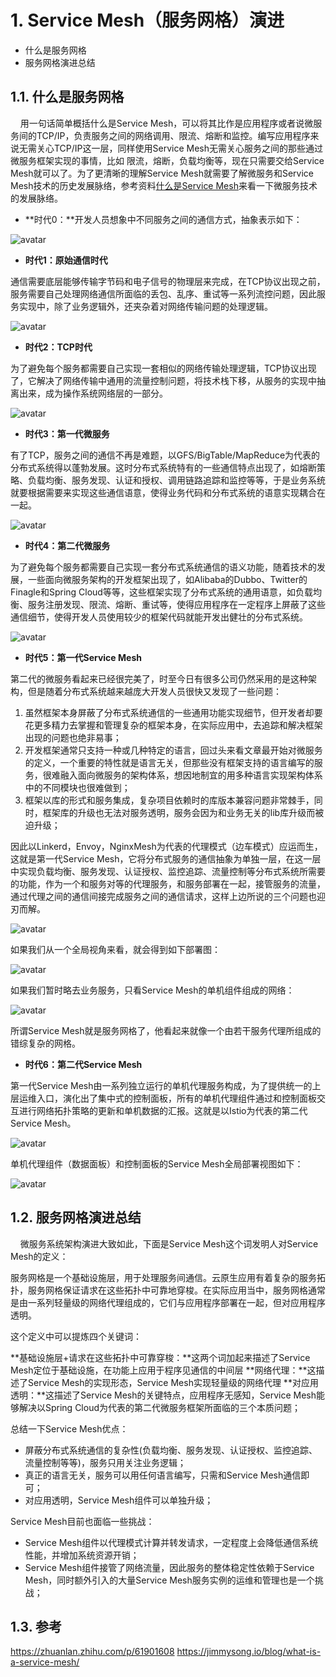 # 1. Service Mesh（服务网格）演进 <!-- {docsify-ignore-all} -->

- 什么是服务网格
- 服务网格演进总结

## 1.1. 什么是服务网格

&nbsp; &nbsp; 用一句话简单概括什么是Service Mesh，可以将其比作是应用程序或者说微服务间的TCP/IP，负责服务之间的网络调用、限流、熔断和监控。编写应用程序来说无需关心TCP/IP这一层，同样使用Service Mesh无需关心服务之间的那些通过微服务框架实现的事情，比如 限流，熔断，负载均衡等，现在只需要交给Service Mesh就可以了。为了更清晰的理解Service Mesh就需要了解微服务和Service Mesh技术的历史发展脉络，参考资料[什么是Service Mesh](https://zhuanlan.zhihu.com/p/61901608)来看一下微服务技术的发展脉络。


- **时代0：**开发人员想象中不同服务之间的通信方式，抽象表示如下：

![avatar](../../_media/image/structure/servicemesh/time0-style.png)

- **时代1：原始通信时代**

通信需要底层能够传输字节码和电子信号的物理层来完成，在TCP协议出现之前，服务需要自己处理网络通信所面临的丢包、乱序、重试等一系列流控问题，因此服务实现中，除了业务逻辑外，还夹杂着对网络传输问题的处理逻辑。

![avatar](../../_media/image/structure/servicemesh/time1-style.png)

- **时代2：TCP时代**

为了避免每个服务都需要自己实现一套相似的网络传输处理逻辑，TCP协议出现了，它解决了网络传输中通用的流量控制问题，将技术栈下移，从服务的实现中抽离出来，成为操作系统网络层的一部分。

![avatar](../../_media/image/structure/servicemesh/time2-style.png)

- **时代3：第一代微服务**

有了TCP，服务之间的通信不再是难题，以GFS/BigTable/MapReduce为代表的分布式系统得以蓬勃发展。这时分布式系统特有的一些通信特点出现了，如熔断策略、负载均衡、服务发现、认证和授权、调用链路追踪和监控等等，于是业务系统就要根据需要来实现这些通信语意，使得业务代码和分布式系统的语意实现耦合在一起。

![avatar](../../_media/image/structure/servicemesh/time3-style.png)

- **时代4：第二代微服务**

为了避免每个服务都需要自己实现一套分布式系统通信的语义功能，随着技术的发展，一些面向微服务架构的开发框架出现了，如Alibaba的Dubbo、Twitter的Finagle和Spring Cloud等等，这些框架实现了分布式系统的通用语意，如负载均衡、服务注册发现、限流、熔断、重试等，使得应用程序在一定程序上屏蔽了这些通信细节，使得开发人员使用较少的框架代码就能开发出健壮的分布式系统。

![avatar](../../_media/image/structure/servicemesh/time4-style.png)

- **时代5：第一代Service Mesh**

第二代的微服务看起来已经很完美了，时至今日有很多公司仍然采用的是这种架构，但是随着分布式系统越来越庞大开发人员很快又发现了一些问题：

1. 虽然框架本身屏蔽了分布式系统通信的一些通用功能实现细节，但开发者却要花更多精力去掌握和管理复杂的框架本身，在实际应用中，去追踪和解决框架出现的问题也绝非易事；
2. 开发框架通常只支持一种或几种特定的语言，回过头来看文章最开始对微服务的定义，一个重要的特性就是语言无关，但那些没有框架支持的语言编写的服务，很难融入面向微服务的架构体系，想因地制宜的用多种语言实现架构体系中的不同模块也很难做到；
3. 框架以库的形式和服务集成，复杂项目依赖时的库版本兼容问题非常棘手，同时，框架库的升级也无法对服务透明，服务会因为和业务无关的lib库升级而被迫升级；

因此以Linkerd，Envoy，NginxMesh为代表的代理模式（边车模式）应运而生，这就是第一代Service Mesh，它将分布式服务的通信抽象为单独一层，在这一层中实现负载均衡、服务发现、认证授权、监控追踪、流量控制等分布式系统所需要的功能，作为一个和服务对等的代理服务，和服务部署在一起，接管服务的流量，通过代理之间的通信间接完成服务之间的通信请求，这样上边所说的三个问题也迎刃而解。

![avatar](../../_media/image/structure/servicemesh/time5-1.jpeg)

如果我们从一个全局视角来看，就会得到如下部署图：

![avatar](../../_media/image/structure/servicemesh/time5-2.jpeg)

如果我们暂时略去业务服务，只看Service Mesh的单机组件组成的网络：

![avatar](../../_media/image/structure/servicemesh/time5-3.jpeg)

所谓Service Mesh就是服务网格了，他看起来就像一个由若干服务代理所组成的错综复杂的网格。

- **时代6：第二代Service Mesh**

第一代Service Mesh由一系列独立运行的单机代理服务构成，为了提供统一的上层运维入口，演化出了集中式的控制面板，所有的单机代理组件通过和控制面板交互进行网络拓扑策略的更新和单机数据的汇报。这就是以Istio为代表的第二代Service Mesh。

![avatar](../../_media/image/structure/servicemesh/service-mesh-arch.png)

单机代理组件（数据面板）和控制面板的Service Mesh全局部署视图如下：

![avatar](../../_media/image/structure/servicemesh/time6-1.jpeg)

## 1.2. 服务网格演进总结

&nbsp; &nbsp; 微服务系统架构演进大致如此，下面是Service Mesh这个词发明人对Service Mesh的定义：

  服务网格是一个基础设施层，用于处理服务间通信。云原生应用有着复杂的服务拓扑，服务网格保证请求在这些拓扑中可靠地穿梭。在实际应用当中，服务网格通常是由一系列轻量级的网络代理组成的，它们与应用程序部署在一起，但对应用程序透明。

这个定义中可以提炼四个关键词：

**基础设施层+请求在这些拓扑中可靠穿梭：**这两个词加起来描述了Service Mesh定位于基础设施，在功能上应用于程序见通信的中间层
**网络代理：**这描述了Service Mesh的实现形态，Service Mesh实现轻量级的网络代理
**对应用透明：**这描述了Service Mesh的关键特点，应用程序无感知，Service Mesh能够解决以Spring Cloud为代表的第二代微服务框架所面临的三个本质问题；

总结一下Service Mesh优点：

- 屏蔽分布式系统通信的复杂性(负载均衡、服务发现、认证授权、监控追踪、流量控制等等)，服务只用关注业务逻辑；
- 真正的语言无关，服务可以用任何语言编写，只需和Service Mesh通信即可；
- 对应用透明，Service Mesh组件可以单独升级；

Service Mesh目前也面临一些挑战：

- Service Mesh组件以代理模式计算并转发请求，一定程度上会降低通信系统性能，并增加系统资源开销；
- Service Mesh组件接管了网络流量，因此服务的整体稳定性依赖于Service Mesh，同时额外引入的大量Service Mesh服务实例的运维和管理也是一个挑战；



## 1.3. 参考

https://zhuanlan.zhihu.com/p/61901608
https://jimmysong.io/blog/what-is-a-service-mesh/